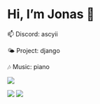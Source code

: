 # Hi, I’m Jonas 👋

📫 Discord: ascyii

🌤 Project: django

🎶 Music: piano

![](https://skillicons.dev/icons?i=arch,bash,blender,vscode,bootstrap,c,css,regex,django,git,nginx,react,github,haskell,html,js,linux,md,discord,neovim,nextjs,nodejs,npm,postgres,py,raspberrypi,react,rust,tailwind,ts,webpack,vite&perline=10)

![](https://img.shields.io/badge/Distro-Arch-d6ae22?logo=archlinux&logoColor=%231793D1)           ![](https://komarev.com/ghpvc/?username=Ascyii&color=green) 
